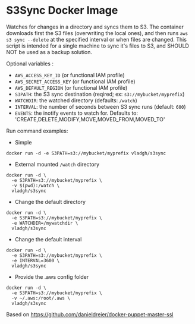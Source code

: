# S3Sync Docker Image

Watches for changes in a directory and syncs them to S3.
The container downloads first the S3 files (overwriting the local ones), and
then runs `aws s3 sync --delete` at the specified interval or when files are
changed. This script is intended for a single machine to sync it's files to S3,
and SHOULD NOT be used as a backup solution.

Optional variables :
- `AWS_ACCESS_KEY_ID` (or functional IAM profile)
- `AWS_SECRET_ACCESS_KEY` (or functional IAM profile)
- `AWS_DEFAULT_REGION` (or functional IAM profile)
- `S3PATH`: the S3 sync destination (reqired; ex: `s3://mybucket/myprefix`)
- `WATCHDIR`: the watched directory (defaults: `/watch`)
- `INTERVAL`: the number of seconds between S3 sync runs (default: `600`)
- `EVENTS`: the inotify events to watch for. Defaults to:
            'CREATE,DELETE,MODIFY,MOVE,MOVED_FROM,MOVED_TO'

Run command examples:

- Simple
```
docker run -d -e S3PATH=s3://mybucket/myprefix vladgh/s3sync
```

- External mounted `/watch` directory
```
docker run -d \
  -e S3PATH=s3://mybucket/myprefix \
  -v $(pwd):/watch \
  vladgh/s3sync
```

- Change the default directory
```
docker run -d \
  -e S3PATH=s3://mybucket/myprefix \
  -e WATCHDIR=/mywatchdir \
  vladgh/s3sync
```

- Change the default interval
```
docker run -d \
  -e S3PATH=s3://mybucket/myprefix \
  -e INTERVAL=3600 \
  vladgh/s3sync
```

- Provide the .aws config folder
```
docker run -d \
  -e S3PATH=s3://mybucket/myprefix \
  -v ~/.aws:/root/.aws \
  vladgh/s3sync
```

Based on https://github.com/danieldreier/docker-puppet-master-ssl
